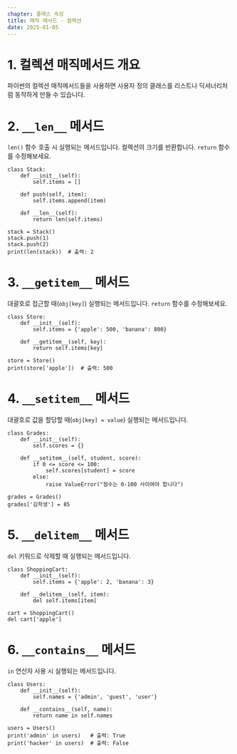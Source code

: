 ```yaml
---
chapter: 클래스 속성
title: 매직 메서드 - 컬렉션
date: 2025-01-05
---
```


# 1. 컬렉션 매직메서드 개요

파이썬의 컬렉션 매직메서드들을 사용하면 사용자 정의 클래스를 리스트나 딕셔너리처럼 동작하게 만들 수 있습니다.

# 2. `__len__` 메서드

`len()` 함수 호출 시 실행되는 메서드입니다. 컬렉션의 크기를 반환합니다. `return` 함수를 수정해보세요.

```python-exec
class Stack:
    def __init__(self):
        self.items = []
    
    def push(self, item):
        self.items.append(item)
    
    def __len__(self):
        return len(self.items)

stack = Stack()
stack.push(1)
stack.push(2)
print(len(stack))  # 출력: 2
```

# 3. `__getitem__` 메서드

대괄호로 접근할 때(`obj[key]`) 실행되는 메서드입니다. `return` 함수를 수정해보세요.

```python-exec
class Store:
    def __init__(self):
        self.items = {'apple': 500, 'banana': 800}
    
    def __getitem__(self, key):
        return self.items[key]

store = Store()
print(store['apple'])  # 출력: 500
```

# 4. `__setitem__` 메서드

대괄호로 값을 할당할 때(`obj[key] = value`) 실행되는 메서드입니다.

```python-exec
class Grades:
    def __init__(self):
        self.scores = {}
    
    def __setitem__(self, student, score):
        if 0 <= score <= 100:
            self.scores[student] = score
        else:
            raise ValueError("점수는 0-100 사이여야 합니다")

grades = Grades()
grades['김학생'] = 85
```

# 5. `__delitem__` 메서드

`del` 키워드로 삭제할 때 실행되는 메서드입니다.

```python-exec
class ShoppingCart:
    def __init__(self):
        self.items = {'apple': 2, 'banana': 3}
    
    def __delitem__(self, item):
        del self.items[item]

cart = ShoppingCart()
del cart['apple']
```

# 6. `__contains__` 메서드

`in` 연산자 사용 시 실행되는 메서드입니다.

```python-exec
class Users:
    def __init__(self):
        self.names = {'admin', 'guest', 'user'}
    
    def __contains__(self, name):
        return name in self.names

users = Users()
print('admin' in users)   # 출력: True
print('hacker' in users)  # 출력: False
```